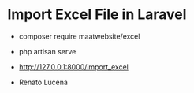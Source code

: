 # Import Excel File in Laravel

- composer require maatwebsite/excel
- php artisan serve
- http://127.0.0.1:8000/import_excel

- Renato Lucena
